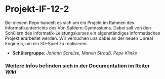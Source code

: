 # Projekt-IF-12-2
Bei diesem Repo handelt es sich um ein Projekt im Rahmen des Informatikunterrichts des Von Saldern-Gymnasiums. Dabei soll von den Schülern des Informatik-Leistungskurses ein eigenständiges informatisches Projekt erarbeitet werden. Wir versuchen uns dabei an der neuen Unreal Engine 5, um ein 3D-Spiel zu realisieren.
- **Schülergruppe**: *Johann Schulze, Marvin Strauß, Pepe Klinke*

### **Weitere Infos befinden sich in der Documentation im Reiter *Wiki***
